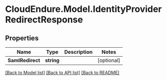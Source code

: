 # CloudEndure.Model.IdentityProviderRedirectResponse
## Properties

Name | Type | Description | Notes
------------ | ------------- | ------------- | -------------
**SamlRedirect** | **string** |  | [optional] 

[[Back to Model list]](../README.md#documentation-for-models) [[Back to API list]](../README.md#documentation-for-api-endpoints) [[Back to README]](../README.md)

